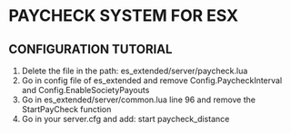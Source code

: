 # PAYCHECK SYSTEM FOR ESX


## CONFIGURATION TUTORIAL

  1) Delete the file in the path: es_extended/server/paycheck.lua
  2) Go in config file of es_extended and remove Config.PaycheckInterval and Config.EnableSocietyPayouts
  3) Go in es_extended/server/common.lua line 96 and remove the StartPayCheck function
  4) Go in your server.cfg and add: start paycheck_distance
